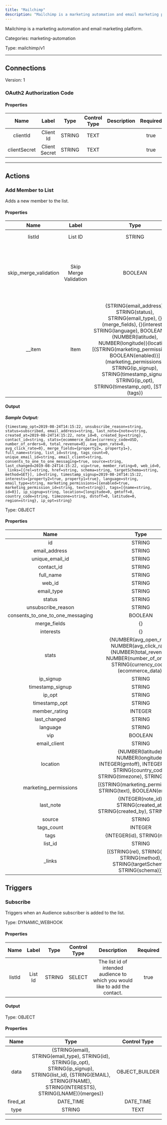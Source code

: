 ```yaml
---
title: "Mailchimp"
description: "Mailchimp is a marketing automation and email marketing platform."
---
```


Mailchimp is a marketing automation and email marketing platform.


Categories: marketing-automation


Type: mailchimp/v1

<hr />



## Connections

Version: 1


### OAuth2 Authorization Code

#### Properties

|      Name       |      Label     |     Type     |     Control Type     |     Description     |     Required        |
|:--------------:|:--------------:|:------------:|:--------------------:|:-------------------:|:-------------------:|
| clientId | Client Id | STRING | TEXT  |  | true  |
| clientSecret | Client Secret | STRING | TEXT  |  | true  |





<hr />



## Actions


### Add Member to List
Adds a new member to the list.

#### Properties

|      Name       |      Label     |     Type     |     Control Type     |     Description     |     Required        |
|:--------------:|:--------------:|:------------:|:--------------------:|:-------------------:|:-------------------:|
| listId | List ID | STRING | SELECT  |  The unique ID for the list.  |  true  |
| skip_merge_validation | Skip Merge Validation | BOOLEAN | SELECT  |  If skip_merge_validation is true, member data will be accepted without merge field values, even if the merge field is usually required. This defaults to false.  |  false  |
| __item | Item | {STRING\(email_address), STRING\(status), STRING\(email_type), {}\(merge_fields), {}\(interests), STRING\(language), BOOLEAN\(vip), {NUMBER\(latitude), NUMBER\(longitude)}\(location), [{STRING\(marketing_permission_id), BOOLEAN\(enabled)}]\(marketing_permissions), STRING\(ip_signup), STRING\(timestamp_signup), STRING\(ip_opt), STRING\(timestamp_opt), [STRING]\(tags)} | OBJECT_BUILDER  |  | null  |


#### Output


___Sample Output:___

```{timestamp_opt=2019-08-24T14:15:22, unsubscribe_reason=string, status=subscribed, email_address=string, last_note={note=string, created_at=2019-08-24T14:15:22, note_id=0, created_by=string}, contact_id=string, stats={ecommerce_data={currency_code=USD, number_of_orders=0, total_revenue=0}, avg_open_rate=0, avg_click_rate=0}, merge_fields={property2=, property1=}, full_name=string, list_id=string, tags_count=0, unique_email_id=string, email_client=string, consents_to_one_to_one_messaging=true, source=string, last_changed=2019-08-24T14:15:22, vip=true, member_rating=0, web_id=0, _links=[{rel=string, href=string, schema=string, targetSchema=string, method=GET}], id=string, timestamp_signup=2019-08-24T14:15:22, interests={property2=true, property1=true}, language=string, email_type=string, marketing_permissions=[{enabled=true, marketing_permission_id=string, text=string}], tags=[{name=string, id=0}], ip_signup=string, location={longitude=0, gmtoff=0, country_code=string, timezone=string, dstoff=0, latitude=0, region=string}, ip_opt=string}```



Type: OBJECT


#### Properties

|     Name     |     Type     |     Control Type     |
|:------------:|:------------:|:--------------------:|
| id | STRING | TEXT  |
| email_address | STRING | TEXT  |
| unique_email_id | STRING | TEXT  |
| contact_id | STRING | TEXT  |
| full_name | STRING | TEXT  |
| web_id | STRING | TEXT  |
| email_type | STRING | TEXT  |
| status | STRING | SELECT  |
| unsubscribe_reason | STRING | TEXT  |
| consents_to_one_to_one_messaging | BOOLEAN | SELECT  |
| merge_fields | {} | OBJECT_BUILDER  |
| interests | {} | OBJECT_BUILDER  |
| stats | {NUMBER\(avg_open_rate), NUMBER\(avg_click_rate), {NUMBER\(total_revenue), NUMBER\(number_of_orders), STRING\(currency_code)}\(ecommerce_data)} | OBJECT_BUILDER  |
| ip_signup | STRING | TEXT  |
| timestamp_signup | STRING | TEXT  |
| ip_opt | STRING | TEXT  |
| timestamp_opt | STRING | TEXT  |
| member_rating | INTEGER | INTEGER  |
| last_changed | STRING | TEXT  |
| language | STRING | TEXT  |
| vip | BOOLEAN | SELECT  |
| email_client | STRING | TEXT  |
| location | {NUMBER\(latitude), NUMBER\(longitude), INTEGER\(gmtoff), INTEGER\(dstoff), STRING\(country_code), STRING\(timezone), STRING\(region)} | OBJECT_BUILDER  |
| marketing_permissions | [{STRING\(marketing_permission_id), STRING\(text), BOOLEAN\(enabled)}] | ARRAY_BUILDER  |
| last_note | {INTEGER\(note_id), STRING\(created_at), STRING\(created_by), STRING\(note)} | OBJECT_BUILDER  |
| source | STRING | TEXT  |
| tags_count | INTEGER | INTEGER  |
| tags | {INTEGER\(id), STRING\(name)} | OBJECT_BUILDER  |
| list_id | STRING | TEXT  |
| _links | [{STRING\(rel), STRING\(href), STRING\(method), STRING\(targetSchema), STRING\(schema)}] | ARRAY_BUILDER  |








## Triggers


### Subscribe
Triggers when an Audience subscriber is added to the list.

Type: DYNAMIC_WEBHOOK
#### Properties

|      Name       |      Label     |     Type     |     Control Type     |     Description     |     Required        |
|:--------------:|:--------------:|:------------:|:--------------------:|:-------------------:|:-------------------:|
| listId | List Id | STRING | SELECT  |  The list id of intended audience to which you would like to add the contact.  |  true  |


#### Output



Type: OBJECT


#### Properties

|     Name     |     Type     |     Control Type     |
|:------------:|:------------:|:--------------------:|
| data | {STRING\(email), STRING\(email_type), STRING\(id), STRING\(ip_opt), STRING\(ip_signup), STRING\(list_id), {STRING\(EMAIL), STRING\(FNAME), STRING\(INTERESTS), STRING\(LNAME)}\(merges)} | OBJECT_BUILDER  |
| fired_at | DATE_TIME | DATE_TIME  |
| type | STRING | TEXT  |







<hr />


